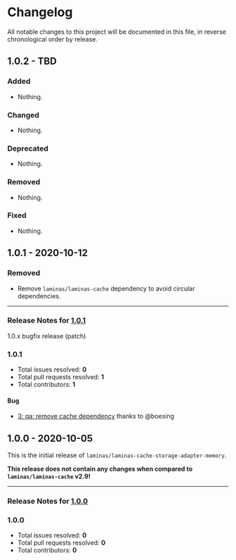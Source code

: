 # Changelog

All notable changes to this project will be documented in this file, in reverse chronological order by release.

## 1.0.2 - TBD

### Added

- Nothing.

### Changed

- Nothing.

### Deprecated

- Nothing.

### Removed

- Nothing.

### Fixed

- Nothing.

## 1.0.1 - 2020-10-12

### Removed

- Remove `laminas/laminas-cache` dependency to avoid circular dependencies.


-----

### Release Notes for [1.0.1](https://github.com/laminas/laminas-cache-storage-adapter-memory/milestone/2)

1.0.x bugfix release (patch)

### 1.0.1

- Total issues resolved: **0**
- Total pull requests resolved: **1**
- Total contributors: **1**

#### Bug

 - [3: qa: remove cache dependency](https://github.com/laminas/laminas-cache-storage-adapter-memory/pull/3) thanks to @boesing

## 1.0.0 - 2020-10-05

This is the initial release of `laminas/laminas-cache-storage-adapter-memory`.

 **This release does not contain any changes when compared to `laminas/laminas-cache` v2.9!** 



-----

### Release Notes for [1.0.0](https://github.com/laminas/laminas-cache-storage-adapter-memory/milestone/1)



### 1.0.0

- Total issues resolved: **0**
- Total pull requests resolved: **0**
- Total contributors: **0**

